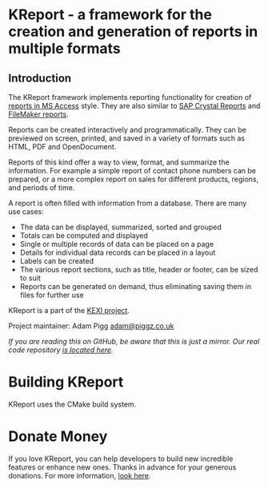 # KReport - a framework for the creation and generation of reports in multiple formats

## Introduction

The KReport framework implements reporting functionality for creation
of [reports in MS Access](https://support.office.com/article/e0869f59-7536-4d19-8e05-7158dcd3681c)
style. They are also similar to [SAP Crystal Reports](http://www.sap.com/solution/sme/software/analytics/crystal-reports/index.html)
and [FileMaker reports](https://support.claris.com/s/answerview?anum=13754).

Reports can be created interactively and programmatically. They can be previewed on screen,
printed, and saved in a variety of formats such as HTML, PDF and OpenDocument.

Reports of this kind offer a way to view, format, and summarize the information.
For example a simple report of contact phone numbers can be prepared, or a more complex
report on sales for different products, regions, and periods of time.

A report is often filled with information from a database. There are many use cases:

* The data can be displayed, summarized, sorted and grouped
* Totals can be computed and displayed
* Single or multiple records of data can be placed on a page
* Details for individual data records can be placed in a layout
* Labels can be created
* The various report sections, such as title, header or footer, can be sized to suit
* Reports can be generated on demand, thus eliminating saving them in files for further use


KReport is a part of the [KEXI project](http://www.kexi-project.org).

Project maintainer: Adam Pigg <adam@piggz.co.uk>

*If you are reading this on GitHub, be aware that this is just a mirror.
Our real code repository [is located here](https://invent.kde.org/libraries/kreport).*

# Building KReport

KReport uses the CMake build system.

# Donate Money

If you love KReport, you can help developers to build new incredible features or
enhance new ones. Thanks in advance for your generous donations.
For more information, [look here](https://community.kde.org/Kexi/Contact#Donations).
